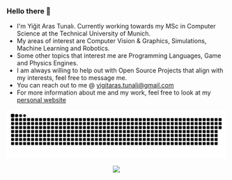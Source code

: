 ### Hello there 👋

<!--
**YigitAras/YigitAras** is a ✨ _special_ ✨ repository because its `README.md` (this file) appears on your GitHub profile.

Here are some ideas to get you started:

- 🔭 I’m currently working on ...
- 🌱 I’m currently learning ...
- 👯 I’m looking to collaborate on ...
- 🤔 I’m looking for help with ...
- 💬 Ask me about ...
- 📫 How to reach me: ...
- 😄 Pronouns: ...
- ⚡ Fun fact: ...
-->

- I'm Yiğit Aras Tunalı. Currently working towards my MSc in Computer Science at the Technical University of Munich. <br>
- My areas of interest are Computer Vision & Graphics, Simulations, Machine Learning and Robotics.
- Some other topics that interest me are Programming Languages, Game and Physics Engines.
- I am always willing to help out with Open Source Projects that align with my interests, feel free to message me.
- You can reach out to me @ yigitaras.tunali@gmail.com
- For more information about me and my work, feel free to look at my [personal website](https://www.yigitarastunali.com)

![snake svg](https://github.com/YigitAras/YigitAras/blob/output/github-contribution-grid-snake.svg)

<!-- ![Yigit's GitHub stats](https://github-readme-stats.vercel.app/api?username=YigitAras&show_icons=true&theme=radical) -->
<div align="center">
<div>
<img align="center" src="https://github-readme-stats.vercel.app/api?username=YigitAras&show_icons=true&theme=radical" />
</div>
 </div>
